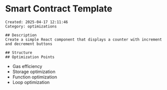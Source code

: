 # Smart Contract Template
    Created: 2025-04-17 12:11:46
    Category: optimizations

    ## Description
    Create a simple React component that displays a counter with increment and decrement buttons

    ## Structure
    ## Optimization Points
- Gas efficiency
- Storage optimization
- Function optimization
- Loop optimization
